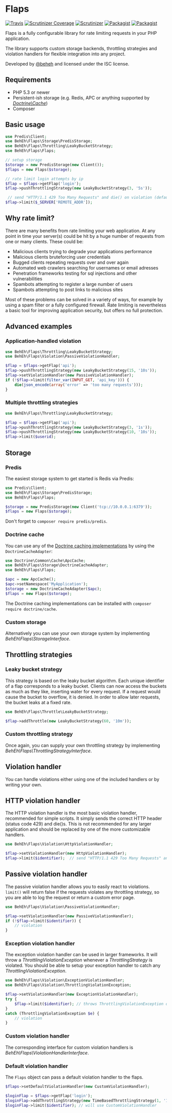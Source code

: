 # Flaps

[![Travis](https://img.shields.io/travis/beheh/flaps/master.svg?style=flat-square)](https://travis-ci.org/beheh/flaps)
[![Scrutinizer Coverage](https://img.shields.io/scrutinizer/coverage/g/beheh/flaps/master.svg?style=flat-square)](https://scrutinizer-ci.com/g/beheh/flaps/?branch=master)
[![Scrutinizer](https://img.shields.io/scrutinizer/g/beheh/flaps/master.svg?style=flat-square)](https://scrutinizer-ci.com/g/beheh/flaps/?branch=master)
[![Packagist](https://img.shields.io/packagist/v/beheh/flaps.svg?style=flat-square)](https://packagist.org/packages/beheh/flaps)
[![Packagist](https://img.shields.io/packagist/l/beheh/flaps.svg?style=flat-square)](https://packagist.org/packages/beheh/flaps)

Flaps is a fully configurable library for rate limiting requests in your PHP application.

The library supports custom storage backends, throttling strategies and violation handlers for flexible integration into any project.

Developed by [@beheh](https://github.com/beheh) and licensed under the ISC license.

## Requirements

- PHP 5.3 or newer
- Persistent-ish storage (e.g. Redis, APC or anything supported by _[Doctrine\Cache](http://doctrine-common.readthedocs.org/en/latest/reference/caching.html)_)
- Composer

## Basic usage

```php
use Predis\Client;
use BehEh\Flaps\Storage\PredisStorage;
use BehEh\Flaps\Throttling\LeakyBucketStrategy;
use BehEh\Flaps\Flaps;

// setup storage
$storage = new PredisStorage(new Client());
$flaps = new Flaps($storage);

// rate limit login attempts by ip
$flap = $flaps->getFlap('login');
$flap->pushThrottlingStrategy(new LeakyBucketStrategy(3, '5s'));

 // send "HTTP/1.1 429 Too Many Requests" and die() on violation (default)
$flap->limit($_SERVER['REMOTE_ADDR']);
```

## Why rate limit?

There are many benefits from rate limiting your web application. At any point in time your server(s) could be hit by a huge number of requests from one or many clients. These could be:
- Malicious clients trying to degrade your applications performance
- Malicious clients bruteforcing user credentials
- Bugged clients repeating requests over and over again
- Automated web crawlers searching for usernames or email adresses
- Penetration frameworks testing for sql injections and other vulnerabilities
- Spambots attempting to register a large number of users
- Spambots attempting to post links to malicious sites

Most of these problems can be solved in a variety of ways, for example by using a spam filter or a fully configured firewall. Rate limiting is nevertheless a basic tool for improving application security, but offers no full protection.

## Advanced examples

### Application-handled violation

```php
use BehEh\Flaps\Throttling\LeakyBucketStrategy;
use BehEh\Flaps\Violation\PassiveViolationHandler;

$flap = $flaps->getFlap('api');
$flap->pushThrottlingStrategy(new LeakyBucketStrategy(15, '10s'));
$flap->setViolationHandler(new PassiveViolationHandler);
if (!$flap->limit(filter_var(INPUT_GET, 'api_key'))) {
	die(json_encode(array('error' => 'too many requests')));
}
```

### Multiple throttling strategies

```php
use BehEh\Flaps\Throttling\LeakyBucketStrategy;

$flap = $flaps->getFlap('api');
$flap->pushThrottlingStrategy(new LeakyBucketStrategy(3, '1s'));
$flap->pushThrottlingStrategy(new LeakyBucketStrategy(10, '10s'));
$flap->limit($userid);
```

## Storage

### Predis

The easiest storage system to get started is Redis via Predis:

```php
use Predis\Client;
use BehEh\Flaps\Storage\PredisStorage;
use BehEh\Flaps\Flaps;

$storage = new PredisStorage(new Client('tcp://10.0.0.1:6379'));
$flaps = new Flaps($storage);
```

Don't forget to `composer require predis/predis`.

### Doctrine cache

You can use any of the [Doctrine caching implementations](http://doctrine-common.readthedocs.org/en/latest/reference/caching.html) by using the `DoctrineCacheAdapter`:

```php
use Doctrine\Common\Cache\ApcCache;
use BehEh\Flaps\Storage\DoctrineCacheAdapter;
use BehEh\Flaps\Flaps;

$apc = new ApcCache();
$apc->setNamespace('MyApplication');
$storage = new DoctrineCacheAdapter($apc);
$flaps = new Flaps($storage);
```

The Doctrine caching implementations can be installed with `composer require doctrine/cache`.

### Custom storage

Alternatively you can use your own storage system by implementing _BehEh\Flaps\StorageInterface_.

## Throttling strategies

### Leaky bucket strategy

This strategy is based on the leaky bucket algorithm. Each unique identifier of a flap corresponds to a leaky bucket.
Clients can now access the buckets as much as they like, inserting water for every request. If a request would cause the bucket to overflow, it is denied.
In order to allow later requests, the bucket leaks at a fixed rate.

```php
use BehEh\Flaps\Throttle\LeakyBucketStrategy;

$flap->addThrottle(new LeakyBucketStrategy(60, '10m'));
```

### Custom throttling strategy

Once again, you can supply your own throttling strategy by implementing _BehEh\Flaps\ThrottlingStrategyInterface_.

## Violation handler

You can handle violations either using one of the included handlers or by writing your own.

## HTTP violation handler

The HTTP violation handler is the most basic violation handler, recommended for simple scripts.
It simply sends the correct HTTP header (status code 429) and die()s. This is not recommended for any larger application and should be replaced by one of the more customizable handlers.

```php
use BehEh\Flaps\Violation\HttpViolationHandler;

$flap->setViolationHandler(new HttpViolationHandler);
$flap->limit($identifier);  // send "HTTP/1.1 429 Too Many Requests" and die() on violation
```

## Passive violation handler

The passive violation handler allows you to easily react to violations.
`limit()` will return false if the requests violates any throttling strategy, so you are able to log the request or return a custom error page.

```php
use BehEh\Flaps\Violation\PassiveViolationHandler;

$flap->setViolationHandler(new PassiveViolationHandler);
if (!$flap->limit($identifier)) {
	// violation
}
```

### Exception violation handler

The exception violation handler can be used in larger frameworks. It will throw a _ThrottlingViolationException_ whenever a _ThrottlingStrategy_ is violated.
You should be able to setup your exception handler to catch any _ThrottlingViolationException_.

```php
use BehEh\Flaps\Violation\ExceptionViolationHandler;
use BehEh\Flaps\Violation\ThrottlingViolationException;

$flap->setViolationHandler(new ExceptionViolationHandler);
try {
	$flap->limit($identifier); // throws ThrottlingViolationException on violation
}
catch (ThrottlingViolationException $e) {
	// violation
}
```

### Custom violation handler

The corresponding interface for custom violation handlers is _BehEh\Flaps\ViolationHandlerInterface_.

### Default violation handler

The `Flaps` object can pass a default violation handler to the flaps.

```php
$flaps->setDefaultViolationHandler(new CustomViolationHandler);

$loginFlap = $flaps->getFlap('login');
$loginFlap->addThrottlingStrategy(new TimeBasedThrottlingStrategy(1, '1s'));
$loginFlap->limit($identifier); // will use CustomViolationHandler
```
